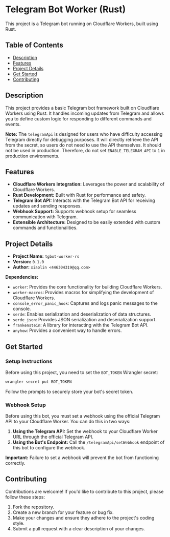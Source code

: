 # Telegram Bot Worker (Rust)

This project is a Telegram bot running on Cloudflare Workers, built using Rust.

## Table of Contents

- [Description](#description)
- [Features](#features)
- [Project Details](#project-details)
- [Get Started](#get-started)
- [Contributing](#contributing)


## Description

This project provides a basic Telegram bot framework built on Cloudflare Workers using Rust. It handles incoming updates from Telegram and allows you to define custom logic for responding to different commands and events.

**Note:** The `telegramApi` is designed for users who have difficulty accessing Telegram directly for debugging purposes. It will directly retrieve the API from the secret, so users do not need to use the API themselves. It should not be used in production. Therefore, do not set `ENABLE_TELEGRAM_API` to `1` in production environments.


## Features

- **Cloudflare Workers Integration:** Leverages the power and scalability of Cloudflare Workers.
- **Rust Development:** Built with Rust for performance and safety.
- **Telegram Bot API:** Interacts with the Telegram Bot API for receiving updates and sending responses.
- **Webhook Support:** Supports webhook setup for seamless communication with Telegram.
- **Extensible Architecture:** Designed to be easily extended with custom commands and functionalities. 


## Project Details

- **Project Name:** `tgbot-worker-rs`
- **Version:** `0.1.0`
- **Author:** `xiaolin <446304319@qq.com>`

**Dependencies:**

- `worker`: Provides the core functionality for building Cloudflare Workers.
- `worker-macros`: Provides macros for simplifying the development of Cloudflare Workers.
- `console_error_panic_hook`: Captures and logs panic messages to the console.
- `serde`: Enables serialization and deserialization of data structures.
- `serde_json`: Provides JSON serialization and deserialization support.
- `frankenstein`: A library for interacting with the Telegram Bot API.
- `anyhow`: Provides a convenient way to handle errors.


## Get Started

### Setup Instructions

Before using this project, you need to set the `BOT_TOKEN` Wrangler secret:

```bash
wrangler secret put BOT_TOKEN 
```

Follow the prompts to securely store your bot's secret token.


### Webhook Setup

Before using this bot, you must set a webhook using the official Telegram API to your Cloudflare Worker. You can do this in two ways:

1. **Using the Telegram API:** Set the webhook to your Cloudflare Worker URL through the official Telegram API.
2. **Using the Bot's Endpoint:** Call the `/telegramApi/setWebhook` endpoint of this bot to configure the webhook.

**Important:** Failure to set a webhook will prevent the bot from functioning correctly.


## Contributing

Contributions are welcome! If you'd like to contribute to this project, please follow these steps:

1. Fork the repository.
2. Create a new branch for your feature or bug fix.
3. Make your changes and ensure they adhere to the project's coding style.
4. Submit a pull request with a clear description of your changes.
